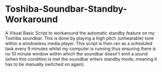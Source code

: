 # Toshiba-Soundbar-Standby-Workaround

A Visual Basic Script to workaround the automatic standby feature on my Toshiba soundbar. This is done by playing a high pitch (unhearable) tone within a windowless media player. This script is then ran as a scheduled task every 9 minutes whilst my computer is running thus ensuring there is no 10 minute window within which the soundbar doesn't emit a sound (when this condition is met the soundbar enters standby mode, meaning it has to be manually switched on again).
